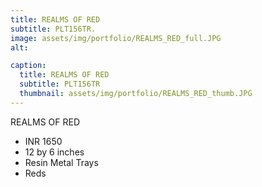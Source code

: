 ```yaml
---
title: REALMS OF RED
subtitle: PLT156TR.
image: assets/img/portfolio/REALMS_RED_full.JPG
alt: 

caption:
  title: REALMS OF RED
  subtitle: PLT156TR
  thumbnail: assets/img/portfolio/REALMS_RED_thumb.JPG
---
```

REALMS OF RED

- INR 1650
- 12 by 6 inches
- Resin Metal Trays
- Reds